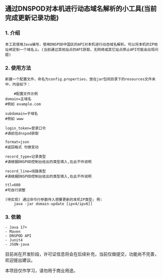 ## 通过DNSPOD对本机进行动态域名解析的小工具(当前完成更新记录功能)

### 1. 介绍

    本工具使用Java编写，使用DNSPOD中国区的API对本机进行动态域名解析。可以将本机的IP地址绑定到一个域名上。(当前通过其他站点的API获取，无网络或其它站点停止API可能会出现问题)

### 2. 使用方法
    新建一个配置文件，命名为config.properties，放在jar包同目录下的resources文件夹中，内容如下：
```properties
    #配置文件示例
domain=主域名 
#例如 example.com

subdomain=子域名 
#例如 www

login_token=登录口令 
#请前往dnspod获取

format=json 
#返回格式 勿做变动

record_type=记录类型
#请根据DNSPOD控制台给出的类型填入,在此不作说明

record_line=线路类型
#请根据DNSPOD控制台给出的类型填入,在此不作说明

ttl=600
#可自行调整

```
    

    (待实现) 通过命令行参数传入想要更新的本机IP类型; 例:
        java -jar domain-update [ipv4/ipv6]]

### 3. 依赖
    - Java 17+
    - Maven
    - DNSPOD API
    - Junit4
    - JSON-java


目前尚在开发阶段，许可证信息将会在后续补充，当前仅做提交，功能尚不完善，欢迎提出建议。

本项目仅作学习，请勿用于商业用途。
